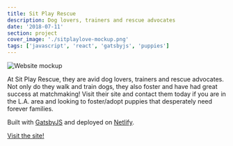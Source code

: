 ```yaml
---
title: Sit Play Rescue
description: Dog lovers, trainers and rescue advocates
date: '2018-07-11'
section: project
cover_image: './sitplaylove-mockup.png'
tags: ['javascript', 'react', 'gatsbyjs', 'puppies']
---
```


![Website mockup](https://res.cloudinary.com/crbaucom/image/upload/v1543818900/crbaucom-images/sitplaylove-mockup.png)

At Sit Play Rescue, they are avid dog lovers, trainers and rescue advocates. Not only do they walk and train dogs, they also foster and have had great success at matchmaking! Visit their site and contact them today if you are in the L.A. area and looking to foster/adopt puppies that desperately need forever families.

Built with [GatsbyJS](https://www.gatsbyjs.org/) and deployed on [Netlify](https://netlify.com/).

<p class="centered mt2"><a href="https://sitplaylove.org/" class="btn">Visit the site!</a></p>
